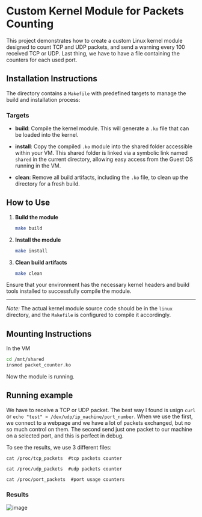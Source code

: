 # Custom Kernel Module for Packets Counting

This project demonstrates how to create a custom Linux kernel module designed to count TCP and UDP packets, and send a warning every 100 received TCP or UDP. Last thing, we have to have a file containing the counters for each used port. 

## Installation Instructions

The directory contains a `Makefile` with predefined targets to manage the build and installation process:

### Targets

- **build**: Compile the kernel module. This will generate a `.ko` file that can be loaded into the kernel.
  
- **install**: Copy the compiled `.ko` module into the shared folder accessible within your VM. This shared folder is linked via a symbolic link named `shared` in the current directory, allowing easy access from the Guest OS running in the VM.
  
- **clean**: Remove all build artifacts, including the `.ko` file, to clean up the directory for a fresh build.

## How to Use

1. **Build the module**

   ```bash
   make build
   ```

2. **Install the module**

   ```bash
   make install
   ```

3. **Clean build artifacts**

   ```bash
   make clean
   ```

Ensure that your environment has the necessary kernel headers and build tools installed to successfully compile the module.

---

*Note:* The actual kernel module source code should be in the `linux` directory, and the `Makefile` is configured to compile it accordingly.


## Mounting Instructions

In the VM

   ```bash
   cd /mnt/shared
   insmod packet_counter.ko
   ```

Now the module is running.

## Running example

We have to receive a TCP or UDP packet. The best way I found is usign ```curl``` or ```echo "test" > /dev/udp/ip_machine/port_number```. When we use the first, we connect to a webpage and we have a lot of packets exchanged, but no so much control on them. The second send just one packet to our machine on a selected port, and this is perfect in debug. 

To see the results, we use 3 different files:

```cat /proc/tcp_packets  #tcp packets counter``` 

```cat /proc/udp_packets  #udp packets counter```

```cat /proc/port_packets  #port usage counters```

### Results
![image](result.png)
